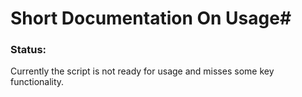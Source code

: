 # Short Documentation On Usage#

### Status: ###

Currently the script is not ready for usage and misses some key functionality.

